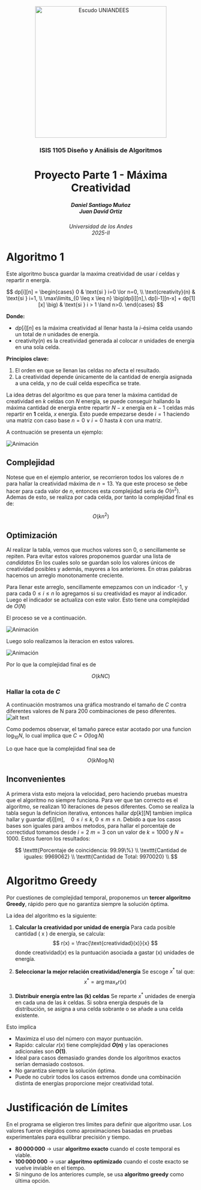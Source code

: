 <div align="center">
<picture>
    <source srcset="https://imgur.com/5RiEY87.png" media="(prefers-color-scheme: dark)">
    <source srcset="https://imgur.com/5RiEY87.png" media="(prefers-color-scheme: light)">
    <img src="https://imgur.com/5RiEY87" alt="Escudo UNIANDEES" width="350px">
</picture>

<h3>ISIS 1105 Diseño y Análisis de Algoritmos</h3>

<h1>Proyecto Parte 1 - Máxima Creatividad</h1>

<h5>Daniel Santiago Muñoz<br>
    Juan David Ortiz<br>

<h6>Universidad de los Andes<br>
    2025-II</h6>
</div>

# Algoritmo 1 
Este algoritmo busca guardar la maxima creatividad de usar $i$ celdas y repartir $n$ energía. 

$$
dp[i][n] =
\begin{cases}
0 & \text{si } i=0 \lor n=0, \\
\text{creativity}(n) & \text{si } i=1, \\
\max\limits_{0 \leq x \leq n} \big(dp[i][n],\ dp[i-1][n-x] + dp[1][x] \big) & \text{si } i > 1 \land n>0.
\end{cases}
$$

**Donde:**

- $dp[i][n]$ es la máxima creatividad al llenar hasta la $i$-ésima celda usando un total de $n$ unidades de energía.  
- $\text{creativity}(n)$ es la creatividad generada al colocar $n$ unidades de energía en una sola celda.  

**Principios clave:**
1. El orden en que se llenan las celdas no afecta el resultado.  
2. La creatividad depende únicamente de la cantidad de energía asignada a una celda, y no de cuál celda específica se trate.

La idea detras del algoritmo es que para tener la máxima cantidad de creatividad en $k$ celdas con $N$ energía, se puede conseguir hallando la máxima cantidad de energia entre repartir $N-x$ energía en $k-1$ celdas más repartir en **1** celda, $x$ energía. Esto puede empezarse desde $i=1$ haciendo una matriz con caso base $n=0 \lor i=0$ hasta  $k$ con una matriz.

A contnuación se presenta un ejemplo:

![Animación](assets/algoritmo1.gif)

## Complejidad
Notese que en el ejemplo anterior, se recorrieron todos los valores de $n$ para hallar la creatividad máxima de $n=13$. Ya que este proceso se debe hacer para cada valor de $n$, entonces esta complejidad seria de $O(n^2)$. Ademas de esto, se realiza por cada celda, por tanto la complejidad final es de:

$$
O(kn^2)
$$

## Optimización
Al realizar la tabla, vemos que muchos valores son 0, o sencillamente se repiten. Para evitar estos valores proponemos guardar una lista de _candidatos_ En los cuales solo se guardan solo los valores únicos de creatividad posibles y además, mayores a los anteriores. En otras palabras hacemos un arreglo monotonamente creciente.

Para llenar este arreglo, sencillamente emepzamos con un indicador -1, y para cada $0 \le i\le n$ lo agregamos si su creatividad es mayor al indicador. Luego el indicador se actualiza con este valor. Esto tiene una complejidad de $O(N)$

El proceso se ve a continuación.

![Animación](assets/candidatos.gif)

Luego solo realizamos la iteracion en estos valores.

![Animación](assets/algoritmo1O.gif)

Por lo que la complejidad final es de

$$
    O(kNC)
$$

### Hallar la cota de $C$

A continuación mostramos una gráfica mostrando el tamaño de $C$ contra diferentes valores de N para 200 combinaciones de peso diferentes.
![alt text](assets/lenC.png)

Como podemos observar, el tamaño parece estar acotado por una funcion $\log_{10} N$, lo cual implica que $C = O(\log N)$

Lo que hace que la complejidad final sea de

$$O(kN\log N)$$


## Inconvenientes
A primera vista esto mejora la velocidad, pero haciendo pruebas muestra que el algoritmo no siempre funciona.
Para ver que tan correcto es el algoritmo, se realizan 10 iteraciones de pesos diferentes. Como se realiza la tabla segun la definicion iterativa, entonces hallar $dp[k][N]$ tambien implica hallar y guardar $d[i][m], \quad 0 \le i \le k, \; 0 \le m \le n$. Debido a que los casos bases son iguales para ambos metodos, para hallar el porcentaje de correctidud tomamos desde $i=2 \ m=3$ con un valor de $k=1000$ y $N=1000$. Estos fueron los resultados:

$$
\texttt{Porcentaje de coincidencia: 99.99\%} \\
\texttt{Cantidad de iguales: 9969062} \\
\texttt{Cantidad de Total: 9970020} \\
$$



# Algoritmo Greedy

Por cuestiones de complejidad temporal, proponemos un **tercer algoritmo Greedy**, rápido pero que no garantiza siempre la solución óptima.

La idea del algoritmo es la siguiente:

1. **Calcular la creatividad por unidad de energía**
   Para cada posible cantidad ( x ) de energía, se calcula:
   $$
   r(x) = \frac{\text{creatividad}(x)}{x}
   $$
   donde $\text{creatividad}(x)$ es la puntuación asociada a gastar (x) unidades de energía.

2. **Seleccionar la mejor relación creatividad/energía**
   Se escoge $x^*$ tal que:
   $$
   x^* = \arg\max_{x} r(x)
   $$

3. **Distribuir energía entre las (k) celdas**
   Se reparte $x^*$ unidades de energía en cada una de las $k$ celdas.
   Si sobra energía después de la distribución, se asigna a una celda sobrante o se añade a una celda existente.

Esto implica

* Maximiza el uso del número con mayor puntuación.
* Rapido: calcular $r(x)$ tiene complejidad **$O(n)$** y las operaciones adicionales son **$O(1)$**.
* Ideal para casos demasiado grandes donde los algoritmos exactos serían demasiado costosos.
* No garantiza siempre la solución óptima.
* Puede no cubrir todos los casos extremos donde una combinación distinta de energías proporcione mejor creatividad total.

# Justificación de Límites
En el programa se eligieron tres limites para definir que algoritmo usar. Los valores fueron elegidos como aproximaciones basadas en pruebas experimentales para equilibrar precisión y tiempo.

* **80 000 000** → usar **algoritmo exacto** cuando el coste temporal es viable.
* **100 000 000** → usar **algoritmo optimizado** cuando el coste exacto se vuelve inviable en el tiempo.
* Si ninguno de los anteriores cumple, se usa **algoritmo greedy** como última opción.

